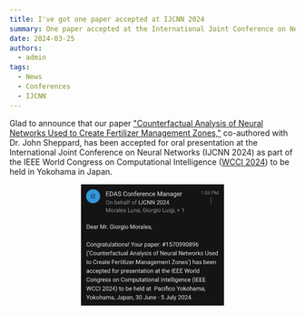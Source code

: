 ```yaml
---
title: I've got one paper accepted at IJCNN 2024 
summary: One paper accepted at the International Joint Conference on Neural Networks 2024
date: 2024-03-25
authors:
  - admin
tags:
  - News
  - Conferences
  - IJCNN
---
```


Glad to announce that our paper ["Counterfactual Analysis of Neural Networks Used to Create 
Fertilizer Management Zones,"](/publication/morales-counterfactual-2024) co-authored with Dr. John Sheppard, has been accepted for 
oral presentation at the International Joint Conference on Neural Networks (IJCNN 2024) as 
part of the IEEE World Congress on Computational Intelligence ([WCCI 2024](https://2024.ieeewcci.org/)) to be held in Yokohama 
in Japan. 

<div style="display: flex; justify-content: center;">
    <img src="IJCNN_acceptance.jpeg" alt="figure" width="50%">
</div>